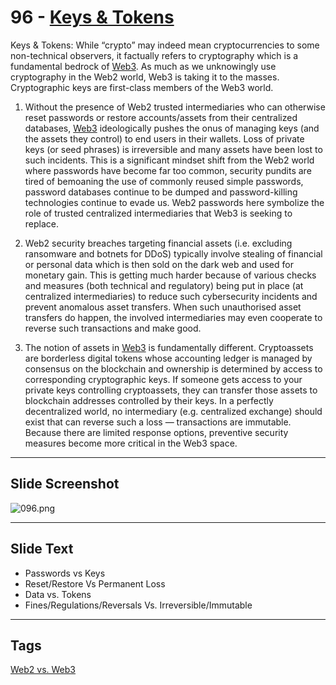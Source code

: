 # 96 - [Keys & Tokens](Keys%20&%20Tokens.md)

Keys & Tokens: While “crypto” may indeed mean cryptocurrencies to some non-technical observers, it factually refers to cryptography which is a fundamental bedrock of [Web3](Web3.md). As much as we unknowingly use cryptography in the Web2 world, Web3 is taking it to the masses. Cryptographic keys are first-class members of the Web3 world.

1. Without the presence of Web2 trusted intermediaries who can otherwise reset passwords or restore accounts/assets from their centralized databases, [Web3](Web3.md) ideologically pushes the onus of managing keys (and the assets they control) to end users in their wallets. Loss of private keys (or seed phrases) is irreversible and many assets have been lost to such incidents. This is a significant mindset shift from the Web2 world where passwords have become far too common, security pundits are tired of bemoaning the use of commonly reused simple passwords, password databases continue to be dumped and password-killing technologies continue to evade us. Web2 passwords here symbolize the role of trusted centralized intermediaries that Web3 is seeking to replace.

2. Web2 security breaches targeting financial assets (i.e. excluding ransomware and botnets for DDoS) typically involve stealing of financial or personal data which is then sold on the dark web and used for monetary gain. This is getting much harder because of various checks and measures (both technical and regulatory) being put in place (at centralized intermediaries) to reduce such cybersecurity incidents and prevent anomalous asset transfers. When such unauthorised asset transfers do happen, the involved intermediaries may even cooperate to reverse such transactions and make good.

3. The notion of assets in [Web3](Web3.md) is fundamentally different. Cryptoassets are borderless digital tokens whose accounting ledger is managed by consensus on the blockchain and ownership is determined by access to corresponding cryptographic keys. If someone gets access to your private keys controlling cryptoassets, they can transfer those assets to blockchain addresses controlled by their keys. In a perfectly decentralized world, no intermediary (e.g. centralized exchange) should exist that can reverse such a loss — transactions are immutable. Because there are limited response options, preventive security measures become more critical in the Web3 space.

___
## Slide Screenshot
![096.png](../../images/ethereum101/096.png)
___
## Slide Text
- Passwords vs Keys
- Reset/Restore Vs Permanent Loss
- Data vs. Tokens
- Fines/Regulations/Reversals Vs. Irreversible/Immutable 
___
## Tags
[Web2 vs. Web3](Web2%20vs.%20Web3.md)